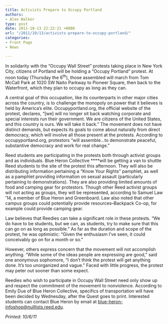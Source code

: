```yaml
---
title: Activists Prepare to Occupy Portland
authors:
- Alex Walker
type: post
date: 2011-10-13 22:22:21 +0000
url: "/2011/10/13/activists-prepare-to-occupy-portland/"
categories:
- Front Page
- News

---
```

In solidarity with the “Occupy Wall Street” protests taking place in New York City, citizens of Portland will be holding a “Occupy Portland” protest. At noon today (Thursday the 6<sup>th</sup>), those assembled will march from Tom McCall Park at 1020 SW Naito Parkway to Pioneer Square, then back to the Waterfront, which they plan to occupy as long as they can.

A central goal of this occupation, like its counterparts in other major cities across the country, is to challenge the monopoly on power that it believes is held by America&#8217;s elite. Occupyportland.org, the official website of the protest, declares, “[we] will no longer sit back watching corporate and special interests run their government. We are citizens of the United States, and this country is ours. We will take it back.” The movement does not have distinct demands, but expects its goals to come about naturally from direct democracy, which will involve all those present at the protests. According to occupyportland.org, protestors “will assemble&#8230;to demonstrate peaceful, substantive democracy and work for real change.”

Reed students are participating in the protests both through activist groups and as individuals. Blue Heron Collective ****will be getting a van to shuttle Reed students to the site of the protest this afternoon. They will also be distributing information pertaining a “Know Your Rights” pamphlet, as well as a pamphlet providing information on sexual assault (particularly pertaining to demonstrations). They are also providing limited amounts of food and camping gear for protestors. Though other Reed activist groups will not acting as groups, they will be represented, according to Samuel Law &#8217;14, a member of Blue Heron and Greenboard. Law also noted that other campus groups could potentially provide resources–Backpack Co-op, for example could provide camping gear.

Law believes that Reedies can take a significant role in these protests. “We do have to be students, but we can, as students, try to make sure that this can go on as long as possible.” As far as the duration and scope of the protest, he was optimistic: “Given the enthusiasm I&#8217;ve seen, it could conceivably go on for a month or so.”

However, others express concern that the movement will not accomplish anything. “While some of the ideas people are expressing are good,” said one anonymous sophomore, “I don&#8217;t think the protest will get anything done. It&#8217;s too unorganized and vague.” Faced with little progress, the protest may peter out sooner than some expect.

Reedies who wish to participate in Occupy Wall Street need only show up and respect the commitment of the movement to nonviolence. According to Emily Due of Blue Heron Collective, specifics of transportation will have been decided by Wednesday, after the Quest goes to print. Interested students can contact Blue Heron by email at [&#x62;&#x6c;&#x75;&#x65;&#x2d;&#x68;&#x65;&#x72;&#x6f;&#x6e;&#x2d;&#x69;&#x6e;&#x66;&#x6f;&#x73;&#x68;&#x6f;&#x70;&#x40;<span class="oe_displaynone">null</span>&#x6c;&#x69;&#x73;&#x74;&#x73;&#x2e;&#x72;&#x65;&#x65;&#x64;&#x2e;&#x65;&#x64;&#x75;][1].

_Printed: 10/6/11_

 [1]: mailto:&#x62;&#x6c;&#x75;&#x65;&#x2d;&#x68;&#x65;&#x72;&#x6f;&#x6e;&#x2d;&#x69;&#x6e;&#x66;&#x6f;&#x73;&#x68;&#x6f;&#x70;&#x40;&#x6c;&#x69;&#x73;&#x74;&#x73;&#x2e;&#x72;&#x65;&#x65;&#x64;&#x2e;&#x65;&#x64;&#x75;